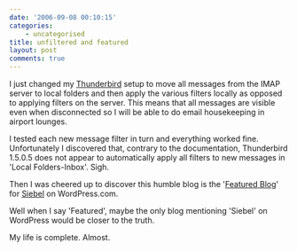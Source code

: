 ```yaml
---
date: '2006-09-08 00:10:15'
categories:
    - uncategorised
title: unfiltered and featured
layout: post
comments: true
---
```

I just changed my
[Thunderbird](http://www.nbrightside.com/blog/2006/03/08/thunderbirds-are-go/)
setup to move all messages from the IMAP server to local folders and
then apply the various filters locally as opposed to applying filters on
the server. This means that all messages are visible even when
disconnected so I will be able to do email housekeeping in airport
lounges.

I tested each new message filter in turn and everything worked fine.
Unfortunately I discovered that, contrary to the documentation,
Thunderbird 1.5.0.5 does not appear to automatically apply all filters
to new messages in 'Local Folders-Inbox'. Sigh.

Then I was cheered up to discover this humble blog is the '[Featured
Blog](http://flickr.com/photos/70276096@N00/236866211/)' for
[Siebel](http://wordpress.com/tag/siebel/) on WordPress.com.

Well when I say 'Featured', maybe the only blog mentioning 'Siebel' on
WordPress would be closer to the truth.

My life is complete. Almost.
